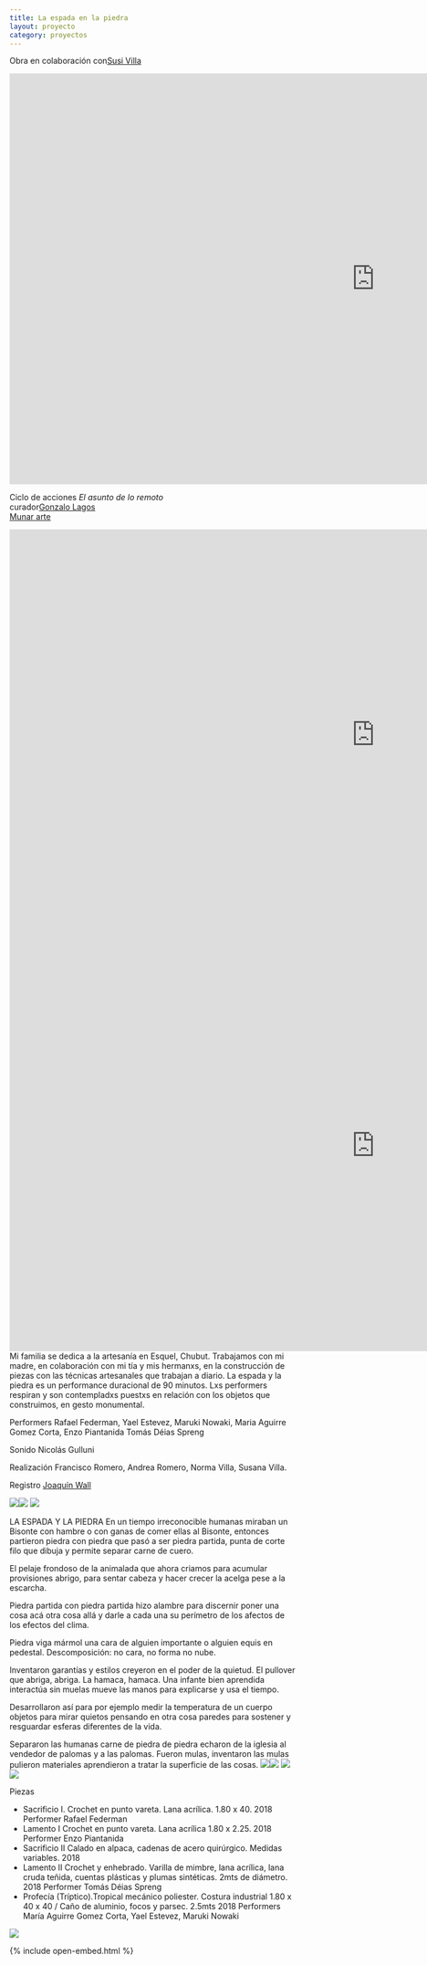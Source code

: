 ```yaml
---
title: La espada en la piedra
layout: proyecto
category: proyectos
---
```


Obra en colaboración con[Susi Villa](https://www.instagram.com/susi.villa.96/)<br>
<iframe width="1280" height="720"  src="https://www.youtube.com/embed/Hol6X6mq4Pk?rel=0&amp;controls=0&amp;showinfo=0;autoplay=1&mute=1" frameborder="0" allow="accelerometer; autoplay; encrypted-media; gyroscope; picture-in-picture" allowfullscreen></iframe>


Ciclo de acciones <i> El asunto de lo remoto</i><br>
curador[Gonzalo Lagos](https://cargocollective.com/gonzalolagos)<br>
[Munar arte](https://artemunar.com.ar)

<iframe width="1280" height="720" src="https://www.youtube.com/embed/pERlSUEf0Og" frameborder="0" allow="accelerometer; autoplay; encrypted-media; gyroscope; picture-in-picture" allowfullscreen></iframe>

<iframe width="1280" height="720" src="https://www.youtube.com/embed/QgAmitQ-S8M" frameborder="0" allow="accelerometer; autoplay; encrypted-media; gyroscope; picture-in-picture" allowfullscreen></iframe>
Mi familia se dedica a la artesanía en Esquel, Chubut. Trabajamos con mi madre, en colaboración con mi tía y mis hermanxs, en la construcción de piezas con las técnicas artesanales que trabajan a diario. La espada y la piedra es un performance duracional de 90 minutos. Lxs performers respiran y son contempladxs puestxs en relación con los objetos que construimos, en gesto monumental.

Performers Rafael Federman, Yael Estevez, Maruki Nowaki, Maria Aguirre Gomez Corta, Enzo Piantanida Tomás Déias Spreng

Sonido Nicolás Gulluni

Realización Francisco Romero, Andrea Romero, Norma Villa, Susana Villa.

Registro [Joaquín Wall](http://www.joaquinwall.com)

![](https://payload.cargocollective.com/1/14/478802/13584578/MUNAR_01_15_1920.jpg)![](https://payload.cargocollective.com/1/14/478802/13584578/MUNAR_01_17_1920.jpg)
![](https://payload.cargocollective.com/1/14/478802/13584578/MUNAR_01_03_1920.jpg)

LA ESPADA Y LA PIEDRA 
En un tiempo irreconocible 
humanas miraban un Bisonte 
con hambre o con ganas de comer 
ellas al Bisonte, entonces 
partieron piedra con piedra
que pasó a ser 
piedra partida, punta de corte
filo que dibuja y permite separar
carne de cuero. 

El pelaje frondoso de la animalada 
que ahora criamos para acumular provisiones
abrigo, para sentar cabeza y hacer crecer 
la acelga pese a la escarcha.

Piedra partida con piedra partida hizo alambre 
para discernir
poner una cosa acá otra cosa allá
y darle a cada una su perímetro de los afectos
de los efectos del clima.

Piedra viga mármol
una cara de alguien importante 
o alguien equis en pedestal.
Descomposición: 
no cara, no forma 
no nube.

Inventaron garantías y estilos
creyeron en el poder de la quietud.
El pullover que abriga, abriga. 
La hamaca, hamaca.
Una infante bien aprendida interactúa sin muelas
mueve las manos para explicarse 
y usa el tiempo. 

Desarrollaron así
para por ejemplo medir la temperatura de un cuerpo
objetos
para mirar quietos pensando en otra cosa
paredes
para sostener y resguardar esferas diferentes de la vida.

Separaron las humanas carne de piedra de piedra
echaron de la iglesia al vendedor de palomas y a las palomas.
Fueron mulas, inventaron las mulas
pulieron materiales 
aprendieron a tratar 
la superficie de las cosas.
![](https://payload.cargocollective.com/1/14/478802/13584578/GIMD0791_780.JPG)![](https://payload.cargocollective.com/1/14/478802/13584578/UABI6055-1_780.JPG)
![](https://payload.cargocollective.com/1/14/478802/13584578/WhatsApp-Image-2018-07-11-at-11.42.31_1280.jpeg)
![](https://payload.cargocollective.com/1/14/478802/13584578/WhatsApp-Image-2018-07-11-at-11.42.32-1_1280.jpeg)

Piezas

- Sacrificio I. Crochet en punto vareta. Lana acrílica. 1.80 x 40. 2018 
Performer Rafael Federman
- Lamento I Crochet en punto vareta. Lana acrílica 1.80 x 2.25. 2018
Performer Enzo Piantanida
- Sacrificio II Calado en alpaca, cadenas de acero quirúrgico. Medidas variables. 2018
- Lamento II Crochet y enhebrado. Varilla de mimbre, lana acrílica, lana cruda teñida, cuentas plásticas y plumas sintéticas. 2mts de diámetro. 2018
Performer Tomás Déias Spreng
- Profecía (Tríptico).Tropical mecánico poliester. Costura industrial 1.80 x 40 x 40 / Caño de aluminio, focos y parsec. 2.5mts 2018
Performers María Aguirre Gomez Corta, Yael Estevez, Maruki Nowaki

![](https://payload.cargocollective.com/1/14/478802/13584578/IMG_6803_3264.JPG)

<script src="/js/jquery.min.js"></script>
{% include open-embed.html %}
